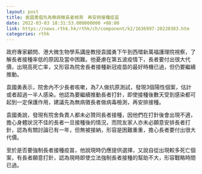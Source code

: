 ```yaml
---
layout: post
title: 袁國勇倡先為無病徵長者檢測　再安排接種疫苗
date: 2022-03-03 18:31:53.000000000 +08:00
link: https://news.rthk.hk/rthk/ch/component/k2/1636997-20220303.htm
categories: rthk
---
```


政府專家顧問、港大微生物學系講座教授袁國勇下午到西環新萬福護理院視察，了解長者接種率低的原因及當中困難。他憂慮在第五波疫情下，長者要付出很大代價，出現高死亡率，又形容為院舍長者接種新冠疫苗的最好時機已過，但仍要繼續推動。

袁國勇表示，院舍內不少長者咳嗽，為7人做抗原測試，發現3個陽性個案，估計或者超過一半人感染。他認為要繼續推動長者打針，即使接種後數天受到感染都可起到一定保護作用，建議先為無病徵長者做病毒檢測，再安排接種。

袁國勇說，發現有院舍負責人都未必贊同長者接種，因他們在打針後會出現不適，擔心身體狀況不佳的長者一旦接種後的情況，而院友家人亦未必願意安排長者打針，認為有關討論已有一年，但無被接納，形容是困難重重，擔心長者要付出很大代價。

至於是否要強制長者接種疫苗，他說現時仍應提供選擇，又說自從出現較多死亡個案，有長者願意打針，認為現時即使立法強制長者接種的幫助不大，形容戰略時間已過。
